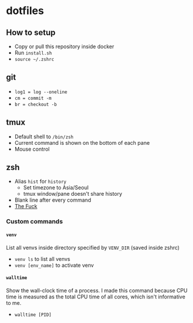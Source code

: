 # dotfiles

## How to setup

- Copy or pull this repository inside docker
- Run `install.sh`
- `source ~/.zshrc`

## git

- `log1 = log --oneline`
- `cm = commit -m`
- `br = checkout -b`

## tmux

- Default shell to `/bin/zsh`
- Current command is shown on the bottom of each pane
- Mouse control

## zsh

- Alias `hist` for `history`
  - Set timezone to Asia/Seoul
  - tmux window/pane doesn't share history
- Blank line after every command
- [The Fuck](https://github.com/nvbn/thefuck)

### Custom commands

#### `venv`

List all venvs inside directory specified by `VENV_DIR` (saved inside zshrc)

- `venv ls` to list all venvs
- `venv [env_name]` to activate venv

#### `walltime`

Show the wall-clock time of a process.
I made this command because CPU time is measured as the total CPU time of all cores, which isn't informative to me.

- `walltime [PID]`
